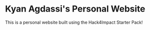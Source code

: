 # Kyan Agdassi's Personal Website

This is a personal website built using the Hack4Impact Starter Pack!
<You can add any description you want here.>

